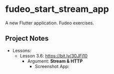 # fudeo_start_stream_app

A new Flutter application. Fudeo exercises.

## Project Notes

- Lessons:
    - Lesson 3.6: https://bit.ly/30JFj10
        - Argument: **Stream & HTTP**
            - Screenshot App:
